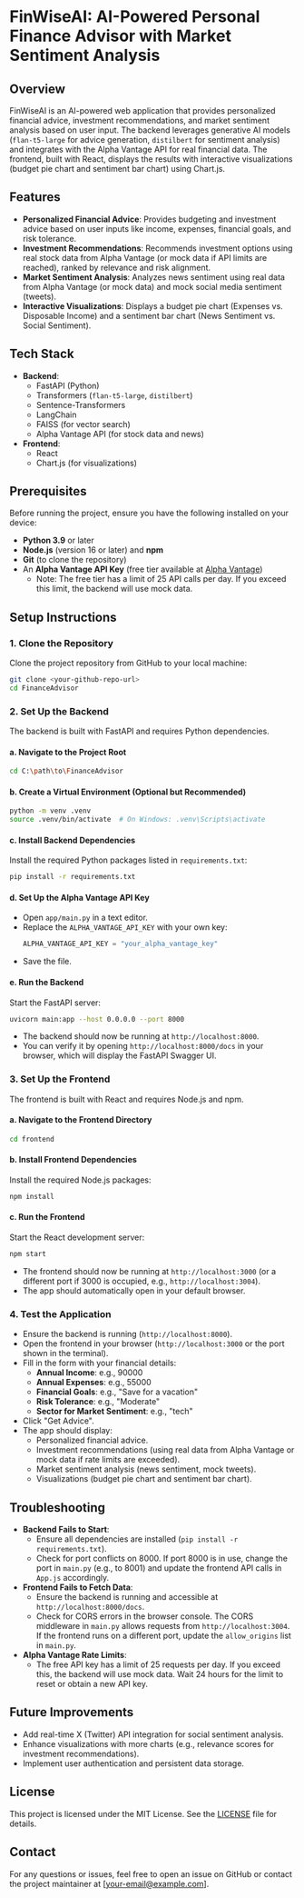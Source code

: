 # FinWiseAI: AI-Powered Personal Finance Advisor with Market Sentiment Analysis

## Overview
FinWiseAI is an AI-powered web application that provides personalized financial advice, investment recommendations, and market sentiment analysis based on user input. The backend leverages generative AI models (`flan-t5-large` for advice generation, `distilbert` for sentiment analysis) and integrates with the Alpha Vantage API for real financial data. The frontend, built with React, displays the results with interactive visualizations (budget pie chart and sentiment bar chart) using Chart.js.

## Features
- **Personalized Financial Advice**: Provides budgeting and investment advice based on user inputs like income, expenses, financial goals, and risk tolerance.
- **Investment Recommendations**: Recommends investment options using real stock data from Alpha Vantage (or mock data if API limits are reached), ranked by relevance and risk alignment.
- **Market Sentiment Analysis**: Analyzes news sentiment using real data from Alpha Vantage (or mock data) and mock social media sentiment (tweets).
- **Interactive Visualizations**: Displays a budget pie chart (Expenses vs. Disposable Income) and a sentiment bar chart (News Sentiment vs. Social Sentiment).

## Tech Stack
- **Backend**:
  - FastAPI (Python)
  - Transformers (`flan-t5-large`, `distilbert`)
  - Sentence-Transformers
  - LangChain
  - FAISS (for vector search)
  - Alpha Vantage API (for stock data and news)
- **Frontend**:
  - React
  - Chart.js (for visualizations)

## Prerequisites
Before running the project, ensure you have the following installed on your device:
- **Python 3.9** or later
- **Node.js** (version 16 or later) and **npm**
- **Git** (to clone the repository)
- An **Alpha Vantage API Key** (free tier available at [Alpha Vantage](https://www.alphavantage.co/))
  - Note: The free tier has a limit of 25 API calls per day. If you exceed this limit, the backend will use mock data.

## Setup Instructions

### 1. Clone the Repository
Clone the project repository from GitHub to your local machine:

```bash
git clone <your-github-repo-url>
cd FinanceAdvisor
```

### 2. Set Up the Backend
The backend is built with FastAPI and requires Python dependencies.

#### a. Navigate to the Project Root
```bash
cd C:\path\to\FinanceAdvisor
```

#### b. Create a Virtual Environment (Optional but Recommended)
```bash
python -m venv .venv
source .venv/bin/activate  # On Windows: .venv\Scripts\activate
```

#### c. Install Backend Dependencies
Install the required Python packages listed in `requirements.txt`:
```bash
pip install -r requirements.txt
```

#### d. Set Up the Alpha Vantage API Key
- Open `app/main.py` in a text editor.
- Replace the `ALPHA_VANTAGE_API_KEY` with your own key:
  ```python
  ALPHA_VANTAGE_API_KEY = "your_alpha_vantage_key"
  ```
- Save the file.

#### e. Run the Backend
Start the FastAPI server:
```bash
uvicorn main:app --host 0.0.0.0 --port 8000
```
- The backend should now be running at `http://localhost:8000`.
- You can verify it by opening `http://localhost:8000/docs` in your browser, which will display the FastAPI Swagger UI.

### 3. Set Up the Frontend
The frontend is built with React and requires Node.js and npm.

#### a. Navigate to the Frontend Directory
```bash
cd frontend
```

#### b. Install Frontend Dependencies
Install the required Node.js packages:
```bash
npm install
```

#### c. Run the Frontend
Start the React development server:
```bash
npm start
```
- The frontend should now be running at `http://localhost:3000` (or a different port if 3000 is occupied, e.g., `http://localhost:3004`).
- The app should automatically open in your default browser.

### 4. Test the Application
- Ensure the backend is running (`http://localhost:8000`).
- Open the frontend in your browser (`http://localhost:3000` or the port shown in the terminal).
- Fill in the form with your financial details:
  - **Annual Income**: e.g., 90000
  - **Annual Expenses**: e.g., 55000
  - **Financial Goals**: e.g., "Save for a vacation"
  - **Risk Tolerance**: e.g., "Moderate"
  - **Sector for Market Sentiment**: e.g., "tech"
- Click "Get Advice".
- The app should display:
  - Personalized financial advice.
  - Investment recommendations (using real data from Alpha Vantage or mock data if rate limits are exceeded).
  - Market sentiment analysis (news sentiment, mock tweets).
  - Visualizations (budget pie chart and sentiment bar chart).

## Troubleshooting
- **Backend Fails to Start**:
  - Ensure all dependencies are installed (`pip install -r requirements.txt`).
  - Check for port conflicts on 8000. If port 8000 is in use, change the port in `main.py` (e.g., to 8001) and update the frontend API calls in `App.js` accordingly.
- **Frontend Fails to Fetch Data**:
  - Ensure the backend is running and accessible at `http://localhost:8000/docs`.
  - Check for CORS errors in the browser console. The CORS middleware in `main.py` allows requests from `http://localhost:3004`. If the frontend runs on a different port, update the `allow_origins` list in `main.py`.
- **Alpha Vantage Rate Limits**:
  - The free API key has a limit of 25 requests per day. If you exceed this, the backend will use mock data. Wait 24 hours for the limit to reset or obtain a new API key.

## Future Improvements
- Add real-time X (Twitter) API integration for social sentiment analysis.
- Enhance visualizations with more charts (e.g., relevance scores for investment recommendations).
- Implement user authentication and persistent data storage.

## License
This project is licensed under the MIT License. See the [LICENSE](LICENSE) file for details.

## Contact
For any questions or issues, feel free to open an issue on GitHub or contact the project maintainer at [your-email@example.com].